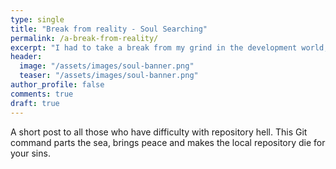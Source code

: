 ```yaml
---
type: single
title: "Break from reality - Soul Searching"
permalink: /a-break-from-reality/
excerpt: "I had to take a break from my grind in the development world, as i was starting to burn out while questioning my motivations behind that i was working with and studying."
header:
  image: "/assets/images/soul-banner.png"
  teaser: "/assets/images/soul-banner.png"
author_profile: false
comments: true
draft: true
---
```


A short post to all those who have difficulty with repository hell. This Git command parts the sea, brings peace and makes the local repository die for your sins.
